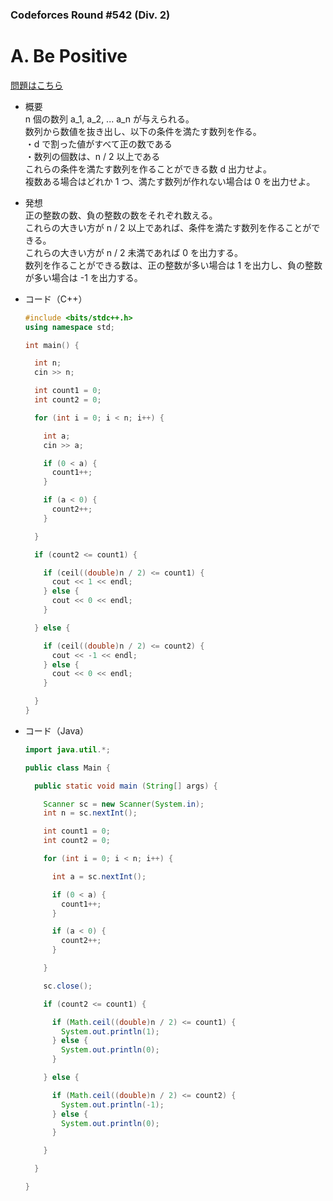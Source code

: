 ### Codeforces Round #542 (Div. 2)

# A. Be Positive

  [問題はこちら](https://codeforces.com/problemset/problem/1130/A)
  
- 概要<br>
  n 個の数列 a_1, a_2, ... a_n が与えられる。<br>
  数列から数値を抜き出し、以下の条件を満たす数列を作る。<br>
  ・d で割った値がすべて正の数である<br>
  ・数列の個数は、n / 2 以上である<br>
  これらの条件を満たす数列を作ることができる数 d 出力せよ。<br>
  複数ある場合はどれか 1 つ、満たす数列が作れない場合は 0 を出力せよ。

  
- 発想<br>
  正の整数の数、負の整数の数をそれぞれ数える。<br>
  これらの大きい方が n / 2 以上であれば、条件を満たす数列を作ることができる。<br>
  これらの大きい方が n / 2 未満であれば 0 を出力する。<br>
  数列を作ることができる数は、正の整数が多い場合は 1 を出力し、負の整数が多い場合は -1 を出力する。
  
  
- コード（C++）

  ```cpp
  #include <bits/stdc++.h>
  using namespace std;

  int main() {

    int n;
    cin >> n;

    int count1 = 0;
    int count2 = 0;

    for (int i = 0; i < n; i++) {

      int a;
      cin >> a;

      if (0 < a) {
        count1++;
      }

      if (a < 0) {
        count2++;
      }

    }

    if (count2 <= count1) {

      if (ceil((double)n / 2) <= count1) {
        cout << 1 << endl;
      } else {
        cout << 0 << endl;
      }

    } else {

      if (ceil((double)n / 2) <= count2) {
        cout << -1 << endl;
      } else {
        cout << 0 << endl;
      }

    }
  }
  ```
  
- コード（Java）

  ```java
  import java.util.*;

  public class Main {

    public static void main (String[] args) {

      Scanner sc = new Scanner(System.in);
      int n = sc.nextInt();

      int count1 = 0;
      int count2 = 0;

      for (int i = 0; i < n; i++) {

        int a = sc.nextInt();

        if (0 < a) {
          count1++;
        }

        if (a < 0) {
          count2++;
        }

      }

      sc.close();

      if (count2 <= count1) {

        if (Math.ceil((double)n / 2) <= count1) {
          System.out.println(1);
        } else {
          System.out.println(0);
        }

      } else {

        if (Math.ceil((double)n / 2) <= count2) {
          System.out.println(-1);
        } else {
          System.out.println(0);
        }

      }

    }

  }
  ```
    